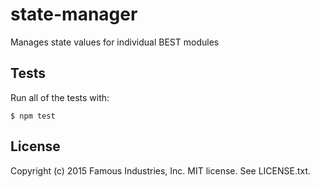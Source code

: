 # state-manager

Manages state values for individual BEST modules

## Tests

Run all of the tests with:

    $ npm test

## License

Copyright (c) 2015 Famous Industries, Inc. MIT license. See LICENSE.txt.

